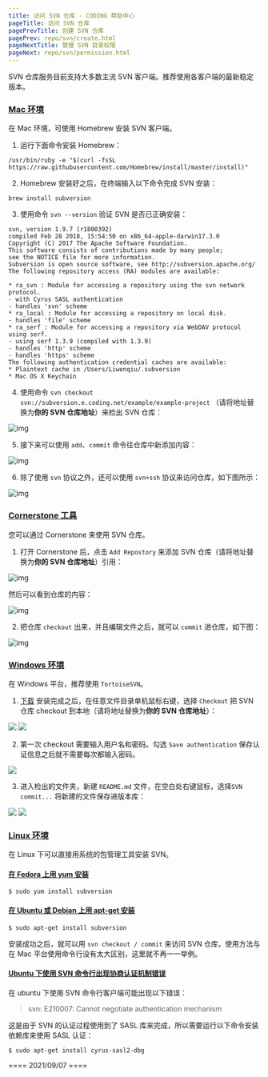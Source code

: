 ```yaml
---
title: 访问 SVN 仓库 - CODING 帮助中心
pageTitle: 访问 SVN 仓库
pagePrevTitle: 创建 SVN 仓库
pagePrev: repo/svn/create.html
pageNextTitle: 管理 SVN 目录权限
pageNext: repo/svn/permission.html
---
```



SVN 仓库服务目前支持大多数主流 SVN 客户端。推荐使用各客户端的最新稳定版本。

### [Mac 环境](#mac)

在 Mac 环境，可使用 Homebrew 安装 SVN 客户端。

1.  运行下面命令安装 Homebrew：

```shell
/usr/bin/ruby -e "$(curl -fsSL https://raw.githubusercontent.com/Homebrew/install/master/install)"
```

2.  Homebrew 安装好之后，在终端输入以下命令完成 SVN 安装：

```shell
brew install subversion
```
3.  使用命令 `svn --version` 验证 SVN 是否已正确安装：

```shell
svn, version 1.9.7 (r1800392)
compiled Feb 28 2018, 15:54:50 on x86_64-apple-darwin17.3.0
Copyright (C) 2017 The Apache Software Foundation.
This software consists of contributions made by many people;
see the NOTICE file for more information.
Subversion is open source software, see http://subversion.apache.org/
The following repository access (RA) modules are available:

* ra_svn : Module for accessing a repository using the svn network protocol.
- with Cyrus SASL authentication
- handles 'svn' scheme
* ra_local : Module for accessing a repository on local disk.
- handles 'file' scheme
* ra_serf : Module for accessing a repository via WebDAV protocol using serf.
- using serf 1.3.9 (compiled with 1.3.9)
- handles 'http' scheme
- handles 'https' scheme
The following authentication credential caches are available:
* Plaintext cache in /Users/Liwenqiu/.subversion
* Mac OS X Keychain
```

4.  使用命令 `svn checkout svn://subversion.e.coding.net/example/example-project` （请将地址替换为**你的 SVN 仓库地址**）来检出 SVN 仓库：

![img](https://dn-coding-net-production-pp.codehub.cn/79f4f1d8-1284-4e25-80c8-c772d8d3d46b.png)

5.  接下来可以使用 `add`、`commit` 命令往仓库中新添加内容：

![img](https://dn-coding-net-production-pp.codehub.cn/953883c3-303c-4e19-97d8-90a9f4d82999.png)

6.  除了使用 `svn` 协议之外，还可以使用 `svn+ssh` 协议来访问仓库，如下图所示：

![img](https://dn-coding-net-production-pp.codehub.cn/5998416a-1067-49a0-b30b-d425f586ce1d.png)

### [Cornerstone 工具](#cornerstone)

您可以通过 Cornerstone 来使用 SVN 仓库。

1.  打开 Cornerstone 后，点击 `Add Repostory` 来添加 SVN 仓库（请将地址替换为**你的 SVN 仓库地址**）引用：

![img](https://dn-coding-net-production-pp.codehub.cn/b3074e45-1961-4bb9-94f7-e0efecb6c627.png)

然后可以看到仓库的内容：

![img](https://dn-coding-net-production-pp.codehub.cn/364bdabe-4454-4fa1-acb1-75665eed00ef.png)

2.  把仓库 `checkout` 出来，并且编辑文件之后，就可以 `commit` 进仓库，如下图：

![img](https://dn-coding-net-production-pp.codehub.cn/fcc69ab7-b645-40a8-9ed1-3f046c9f2f59.png)

### [Windows 环境](#windows)

在 Windows 平台，推荐使用 `TortoiseSVN`。

1.  [下载](https://tortoisesvn.net/downloads.html) 安装完成之后，在任意文件目录单机鼠标右键，选择 `Checkout` 把 SVN 仓库 checkout 到本地（请将地址替换为**你的 SVN 仓库地址**）：

![](https://help-assets.codehub.cn/enterprise/20190717172527.png)
![](https://help-assets.codehub.cn/enterprise/20191204174703.png)

2.  第一次 checkout 需要输入用户名和密码。勾选 `Save authentication` 保存认证信息之后就不需要每次都输入密码。

![](https://help-assets.codehub.cn/enterprise/20191204174739.png)

3.  进入检出的文件夹，新建 `README.md` 文件，在空白处右键鼠标，选择`SVN commit...` 将新建的文件保存进版本库：

![](https://help-assets.codehub.cn/enterprise/20191204174903.png)
![](https://help-assets.codehub.cn/enterprise/20191204174935.png)

### [Linux 环境](#linux)

在 Linux 下可以直接用系统的包管理工具安装 SVN。

#### [在 Fedora 上用 yum 安装](#yum)

```shell
$ sudo yum install subversion
```

#### [在 Ubuntu 或 Debian 上用 apt-get 安装](#apt)

```shell
$ sudo apt-get install subversion
```

安装成功之后，就可以用 `svn checkout / commit` 来访问 SVN 仓库，使用方法与在 Mac 平台使用命令行没有太大区别，这里就不再一一举例。

#### [Ubuntu 下使用 SVN 命令行出现协商认证机制错误](#error)

在 ubuntu 下使用 SVN 命令行客户端可能出现以下错误：

> svn: E210007: Cannot negotiate authentication mechanism

这是由于 SVN 的认证过程使用到了 SASL 库来完成，所以需要运行以下命令安装依赖库来使用 SASL 认证：

```shell
$ sudo apt-get install cyrus-sasl2-dbg
```



==== 2021/09/07 ====
